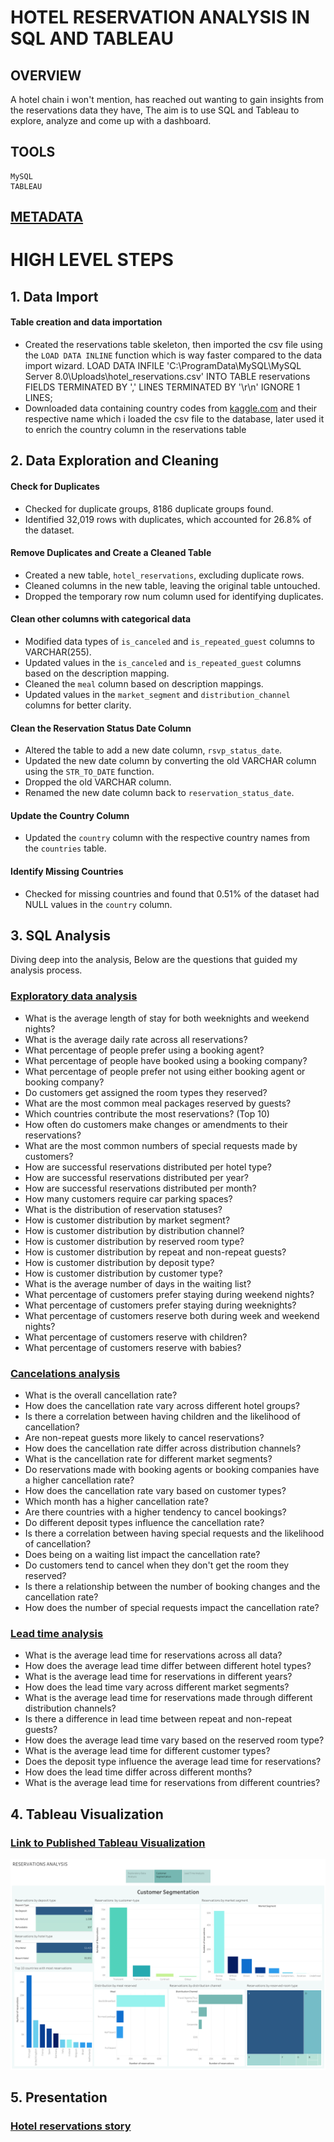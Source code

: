# HOTEL RESERVATION ANALYSIS IN SQL AND TABLEAU

## OVERVIEW
A hotel chain i won't mention, has reached out wanting to gain insights from the reservations data they have, The aim is to use SQL and Tableau to explore, analyze and come up with a dashboard.

## TOOLS
	MySQL 
	TABLEAU 

## [METADATA](https://github.com/WAKIOM/Flit-apprenticeship/blob/master/Hotel-reservations-analysis-in-SQL-and-Tableau/SQL_files/description.md) 

# HIGH LEVEL STEPS
## 1. Data Import
#### Table creation and data importation
- Created the reservations table skeleton, then imported the csv file using the `LOAD DATA INLINE` function which is way faster compared to the data import wizard.
	LOAD DATA INFILE 'C:\\ProgramData\\MySQL\\MySQL Server 8.0\\Uploads\\hotel_reservations.csv'
	INTO TABLE reservations
	FIELDS TERMINATED BY ','
	LINES TERMINATED BY '\r\n'
	IGNORE 1 LINES;
- Downloaded data containing country codes from [kaggle.com](https://www.kaggle.com/datasets/juanumusic/countries-iso-codes/data) and their respective name which i loaded the csv file to the database, later used it to enrich the country column in the reservations table

## 2. Data  Exploration and Cleaning
#### Check for Duplicates
- Checked for duplicate groups, 8186 duplicate groups found.
- Identified 32,019 rows with duplicates, which accounted for 26.8% of the dataset.
#### Remove Duplicates and Create a Cleaned Table
- Created a new table, `hotel_reservations`, excluding duplicate rows.
- Cleaned columns in the new table, leaving the original table untouched.
- Dropped the temporary row num column used for identifying duplicates.
#### Clean other columns with categorical data
- Modified data types of `is_canceled` and `is_repeated_guest` columns to VARCHAR(255).
- Updated values in the `is_canceled` and `is_repeated_guest` columns based on the description mapping.
- Cleaned the `meal` column based on description mappings.
- Updated values in the `market_segment` and `distribution_channel` columns for better clarity.
#### Clean the Reservation Status Date Column
- Altered the table to add a new date column, `rsvp_status_date`.
- Updated the new date column by converting the old VARCHAR column using the `STR_TO_DATE` function.
- Dropped the old VARCHAR column.
- Renamed the new date column back to `reservation_status_date`.
#### Update the Country Column
- Updated the `country` column with the respective country names from the `countries` table.
#### Identify Missing Countries
- Checked for missing countries and found that 0.51% of the dataset had NULL values in the `country` column.

## 3. SQL Analysis
Diving deep into the analysis, Below are the questions that guided my analysis process.

### [Exploratory data analysis](https://github.com/WAKIOM/Flit-apprenticeship/blob/master/Hotel-reservations-analysis-in-SQL-and-Tableau/SQL_files/Exploratory_data_analysis.sql)

- What is the average length of stay for both weeknights and weekend nights?
- What is the average daily rate across all reservations?
- What percentage of people prefer using a booking agent?
- What percentage of people have booked using a booking company?
- What percentage of people prefer not using either booking agent or booking company?
- Do customers get assigned the room types they reserved?
- What are the most common meal packages reserved by guests?
- Which countries contribute the most reservations? (Top 10)
- How often do customers make changes or amendments to their reservations?
- What are the most common numbers of special requests made by customers?
- How are successful reservations distributed per hotel type?
- How are successful reservations distributed per year?
- How are successful reservations distributed per month?
- How many customers require car parking spaces?
- What is the distribution of reservation statuses?
- How is customer distribution by market segment?
- How is customer distribution by distribution channel?
- How is customer distribution by reserved room type?
- How is customer distribution by repeat and non-repeat guests?
- How is customer distribution by deposit type?
- How is customer distribution by customer type?
- What is the average number of days in the waiting list?
- What percentage of customers prefer staying during weekend nights?
- What percentage of customers prefer staying during weeknights?
- What percentage of customers reserve both during week and weekend nights?
- What percentage of customers reserve with children?
- What percentage of customers reserve with babies?
### [Cancelations analysis](https://github.com/WAKIOM/Flit-apprenticeship/blob/master/Hotel-reservations-analysis-in-SQL-and-Tableau/SQL_files/cancellations_analysis.sql)

- What is the overall cancellation rate?
- How does the cancellation rate vary across different hotel groups?
- Is there a correlation between having children and the likelihood of cancellation?
- Are non-repeat guests more likely to cancel reservations?
- How does the cancellation rate differ across distribution channels?
- What is the cancellation rate for different market segments?
- Do reservations made with booking agents or booking companies have a higher cancellation rate?
- How does the cancellation rate vary based on customer types?
- Which month has a higher cancellation rate?
- Are there countries with a higher tendency to cancel bookings?
- Do different deposit types influence the cancellation rate?
- Is there a correlation between having special requests and the likelihood of cancellation?
- Does being on a waiting list impact the cancellation rate?
- Do customers tend to cancel when they don't get the room they reserved?
- Is there a relationship between the number of booking changes and the cancellation rate?
- How does the number of special requests impact the cancellation rate?

### [Lead time analysis](https://github.com/WAKIOM/Flit-apprenticeship/blob/master/Hotel-reservations-analysis-in-SQL-and-Tableau/SQL_files/lead_time_analysis.sql)
- What is the average lead time for reservations across all data?
- How does the average lead time differ between different hotel types?
- What is the average lead time for reservations in different years?
- How does the lead time vary across different market segments?
- What is the average lead time for reservations made through different distribution channels?
- Is there a difference in lead time between repeat and non-repeat guests?
- How does the average lead time vary based on the reserved room type?
- What is the average lead time for different customer types?
- Does the deposit type influence the average lead time for reservations?
- How does the lead time differ across different months?
- What is the average lead time for reservations from different countries? 

## 4. Tableau Visualization 

### [Link to Published Tableau Visualization](https://public.tableau.com/views/Hotelreservationsanalysis/Reservationsanalysis?:language=en-US&:display_count=n&:origin=viz_share_link)

![visualization](https://github.com/WAKIOM/Flit-apprenticeship/blob/master/Hotel-reservations-analysis-in-SQL-and-Tableau/customer%20segmentation.png)
## 5. Presentation
### [Hotel reservations story](https://github.com/WAKIOM/Flit-apprenticeship/blob/master/Hotel-reservations-analysis-in-SQL-and-Tableau/Reservations%20analysis%20Story.pdf)
